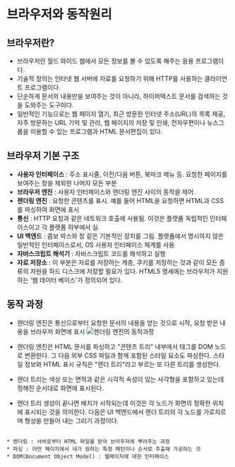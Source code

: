 # 브라우저와 동작원리
## 브라우저란?
+ 브라우저란 월드 와이드 웹에서 모든 정보를 볼 수 있도록 해주는 응용 프로그램이다. 
+ 기술적 정의는 인터넷 웹 서버에 자료를 요청하기 위해 HTTP를 사용하는 클라이언트 프로그램이다. 
+ 단순하게 문서의 내용만을 보여주는 것이 아니라, 하이퍼텍스트 문서를 검색하는 것을 도와주는 도구이다. 
+ 일반적인 기능으로는 웹 페이지 열기, 최근 방문한 인터넷 주소(URL)의 목록 제공, 자주 방문하는 URL 기억 및 관리, 웹 페이지의 저장 및 인쇄, 전자우편이나 뉴스그룹을 이용할 수 있는 프로그램과 HTML 문서편집이 있다.

## 브라우저 기본 구조
+ **사용자 인터페이스** : 주소 표시줄, 이전/다음 버튼, 북마크 메뉴 등. 요청한 페이지를 보여주는 창을 제외한 나머지 모든 부분
+ **브라우저 엔진** : 사용자 인터페이스와 렌더링 엔진 사이의 동작을 제어.
+ **렌더링 엔진** : 요청한 콘텐츠를 표시. 예를 들어 HTML을 요청하면 HTML과 CSS를 파싱하여 화면에 표시
+ **통신** : HTTP 요청과 같은 네트워크 호출에 사용됨. 이것은 플랫폼 독립적인 인터페이스이고 각 플랫폼 하부에서 실.
+ **UI 백엔드** : 콤보 박스와 창 같은 기본적인 장치를 그림. 플랫폼에서 명시하지 않은 일반적인 인터페이스로서, OS 사용자 인터페이스 체계를 사용
+ **자바스크립트 해석기** : 자바스크립트 코드를 해석하고 실행
+ **자료 저장소** : 이 부분은 자료를 저장하는 계층, 쿠키를 저장하는 것과 같이 모든 종류의 자원을 하드 디스크에 저장할 필요가 있다. HTML5 명세에는 브라우저가 지원하는 '웹 데이터 베이스'가 정의되어 있다.

## 동작 과정
+ 렌더링 엔진은 통신으로부터 요청한 문서의 내용을 얻는 것으로 시작, 요청 받은 내용을 브라우저 화면에 표시
![렌더링 엔진의 동작과정](https://d2.naver.com/content/images/2015/06/helloworld-59361-2.png)

+ 렌더링 엔진은 HTML 문서를 파싱하고 "콘텐츠 트리" 내부에서 태그를 DOM 노드로 변환한다. 그 다음 외부 CSS 파일과 함께 포함된 스타일 요소도 파싱한다. 스타일 정보와 HTML 표시 규칙은 "렌더 트리"라고 부르는 또 다른 트리를 생성한다.

+ 렌더 트리는 색상 또는 면적과 같은 시각적 속성이 있는 사각형을 포함하고 있는데 정해진 순서대로 화면에 표시된다.

+ 렌더 트리 생성이 끝나면 배치가 시작되는데 이것은 각 노드가 화면의 정확한 위치에 표시되는 것을 의미한다. 다음은 UI 백엔드에서 렌더 트리의 각 노드를 가로지르며 형상을 만들어 내는 그리기 과정이다.

<pre>
<code>
* 렌더링 : 서버로부터 HTML 파일을 받아 브라우저에 뿌려주는 과정
* 파싱 : 어떤 페이지에서 내가 원하는 특정 패턴이나 순서로 추출해 가공하는 것
* DOM(Document Object Model) : 웹페이지에 대한 인터페이스
</pre>
</code>